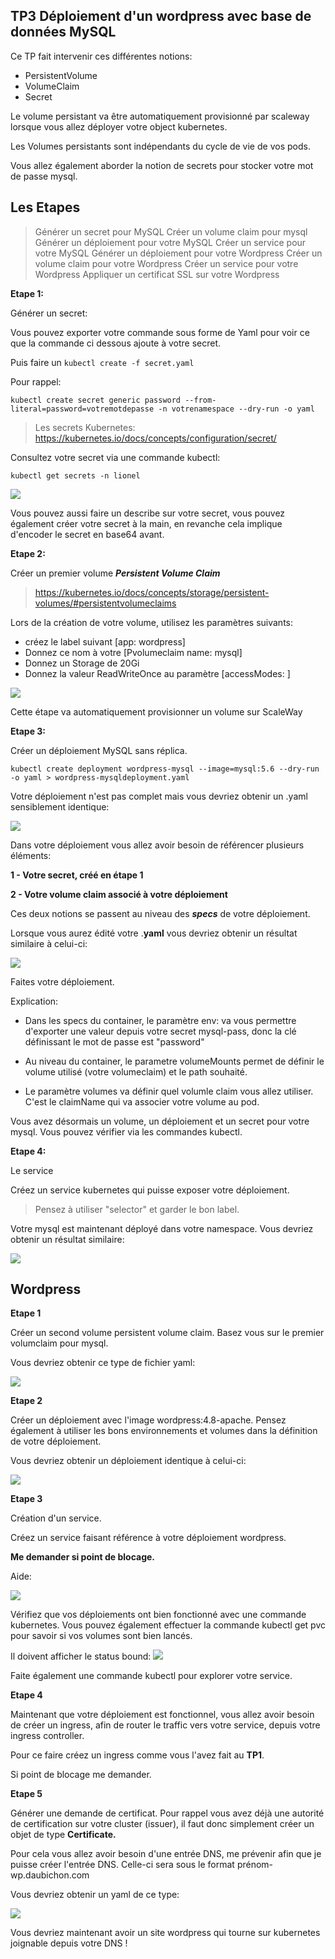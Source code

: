 ## TP3 Déploiement d'un wordpress avec base de données MySQL

Ce TP fait intervenir ces différentes notions:

 - PersistentVolume
 - VolumeClaim
 - Secret

Le volume persistant va être automatiquement provisionné par scaleway lorsque vous allez déployer votre object kubernetes.

Les Volumes persistants sont indépendants du cycle de vie de vos pods.

Vous allez également aborder la notion de secrets pour stocker votre mot de passe
mysql. 

## Les Etapes 

> Générer un secret pour MySQL
> Créer un volume claim pour mysql
> Générer un déploiement pour votre MySQL
> Créer un service pour votre MySQL
> Générer un déploiement pour votre Wordpress
> Créer un volume claim pour votre Wordpress
> Créer un service pour votre Wordpress
> Appliquer un certificat SSL sur votre Wordpress 

**Etape 1:**

Générer un secret:

Vous pouvez exporter votre commande sous forme de Yaml pour voir ce que la commande ci dessous
ajoute à votre secret.

Puis faire un `kubectl create -f secret.yaml`

Pour rappel:

    kubectl create secret generic password --from-literal=password=votremotdepasse -n votrenamespace --dry-run -o yaml


>Les secrets Kubernetes: https://kubernetes.io/docs/concepts/configuration/secret/

Consultez votre secret via une commande kubectl:

    kubectl get secrets -n lionel

![](images/mysqlwordpress/secretmysql.png)

Vous pouvez aussi faire un describe sur votre secret, vous pouvez également créer votre secret à la main,
en revanche cela implique d'encoder le secret en base64 avant. 


**Etape 2:** 

Créer un premier volume ***Persistent Volume Claim***

> https://kubernetes.io/docs/concepts/storage/persistent-volumes/#persistentvolumeclaims

Lors de la création de votre volume, utilisez les paramètres suivants:

* créez le label suivant [app: wordpress]
* Donnez ce nom à votre [Pvolumeclaim name: mysql]
* Donnez un Storage de 20Gi
* Donnez la valeur ReadWriteOnce au paramètre [accessModes: ]

![](images/mysqlwordpress/pvcmysql.png)

Cette étape va automatiquement provisionner un volume sur ScaleWay

**Etape 3:**

Créer un déploiement MySQL sans réplica. 

    kubectl create deployment wordpress-mysql --image=mysql:5.6 --dry-run -o yaml > wordpress-mysqldeployment.yaml

Votre déploiement n'est pas complet mais vous devriez obtenir un .yaml sensiblement identique:

![](images/mysqlwordpress/deploymentmysql.png)

Dans votre déploiement vous allez avoir besoin de référencer plusieurs éléments:

**1 - Votre secret, créé en étape 1**

**2 - Votre volume claim associé à votre déploiement** 

Ces deux notions se passent au niveau des ***specs*** de votre déploiement. 

Lorsque vous aurez édité votre .**yaml** vous devriez obtenir un résultat similaire à celui-ci:

![](images/mysqlwordpress/deploymentfull.png)

Faites votre déploiement.

Explication:

 - Dans les specs du container, le paramètre env: va vous permettre d'exporter une valeur depuis votre secret mysql-pass, donc la clé   définissant le mot de passe est "password"

 - Au niveau du container, le parametre volumeMounts permet de définir le volume utilisé (votre volumeclaim) et le path souhaité.

 - Le paramètre volumes va définir quel volumle claim vous allez utiliser. C'est le claimName qui va associer votre volume au pod.

Vous avez désormais un volume, un déploiement et un secret pour votre mysql. 
Vous pouvez vérifier via les commandes kubectl. 

**Etape 4:**

Le service

Créez un service kubernetes qui puisse exposer votre déploiement.

> Pensez à utiliser "selector" et garder le bon label. 

Votre mysql est maintenant déployé dans votre namespace. 
Vous devriez obtenir un résultat similaire:

![](images/mysqlwordpress/servicemysql.png)


## Wordpress

**Etape 1**

Créer un second volume persistent volume claim.
Basez vous sur le premier volumclaim pour mysql. 

Vous devriez obtenir ce type de fichier yaml:

![](images/mysqlwordpress/pvcwordpress.png)

**Etape 2**

Créer un déploiement avec l'image wordpress:4.8-apache.
Pensez également à utiliser les bons environnements et volumes dans la définition de votre déploiement. 

Vous devriez obtenir un déploiement identique à celui-ci:

![](images/mysqlwordpress/deploymentwordpress.png)

**Etape 3**

Création d'un service. 

Créez un service faisant référence à votre déploiement wordpress.

**Me demander si point de blocage.** 

Aide: 

![](images/mysqlwordpress/wordpressdeploymentclaim.png)


Vérifiez que vos déploiements ont bien fonctionné avec une commande kubernetes. 
Vous pouvez également effectuer la commande kubectl get pvc pour savoir si vos volumes sont bien lancés. 

Il doivent afficher le status bound:
![](images/mysqlwordpress/bound.png)

Faite également une commande kubectl pour explorer votre service.

**Etape 4**

Maintenant que votre déploiement est fonctionnel, vous allez avoir besoin de créer un ingress, afin de router le traffic vers votre service, depuis votre ingress controller. 

Pour ce faire créez un ingress comme vous l'avez fait au **TP1**. 

Si point de blocage me demander. 

**Etape 5**

Générer une demande de certificat. Pour rappel vous avez déjà une autorité de certification sur votre cluster (issuer), il faut donc simplement créer un objet de type **Certificate.** 

Pour cela vous allez avoir besoin d'une entrée DNS, me prévenir afin que je puisse créer l'entrée DNS. 
Celle-ci sera sous le format prénom-wp.daubichon.com

Vous devriez obtenir un yaml de ce type:


![](images/mysqlwordpress/certificate.png)


Vous devriez maintenant avoir un site wordpress qui tourne sur kubernetes joignable depuis votre DNS ! 

